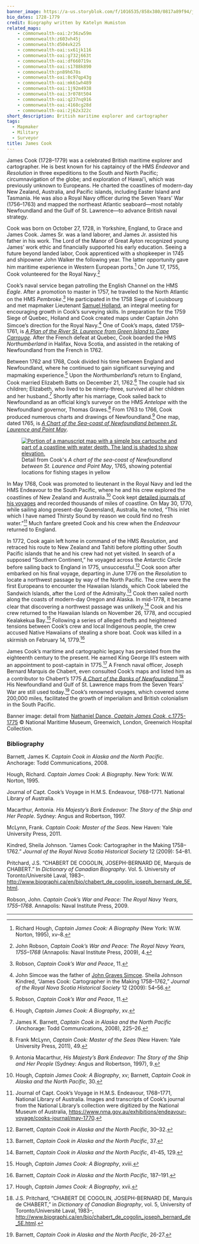 ```yaml
---
banner_image: https://a-us.storyblok.com/f/1016535/858x380/0817a89f94/james_cook.jpg
bio_dates: 1728-1779
credit: Biography written by Katelyn Humiston
related_maps:
    - commonwealth-oai:2r36zw59m
    - commonwealth:z603vh45j
    - commonwealth:d504vk225
    - commonwealth-oai:sx61jk116
    - commonwealth-oai:g732j663t
    - commonwealth-oai:df660719x
    - commonwealth-oai:s1788k890
    - commonwealth:pn89h678s
    - commonwealth-oai:8c97qp43g
    - commonwealth-oai:mk61wh489
    - commonwealth-oai:1j92m4938
    - commonwealth-oai:3r078t504
    - commonwealth-oai:q237nq916
    - commonwealth-oai:4168cg28d
    - commonwealth-oai:2j62x322c
short_description: British maritime explorer and cartographer
tags:
  - Mapmaker
  - Military
  - Surveyor
title: James Cook
---
```

James Cook \(1728–1779\) was a celebrated British maritime explorer and cartographer. He is best known for his captaincy of the HMS _Endeavor_ and _Resolution_ in three expeditions to the South and North Pacific; circumnavigation of the globe; and exploration of Hawai’i, which was previously unknown to Europeans. He charted the coastlines of modern-day New Zealand, Australia, and Pacific islands, including Easter Island and Tasmania. He was also a Royal Navy officer during the Seven Years’ War \(1756–1763\) and mapped the northeast Atlantic seaboard—most notably Newfoundland and the Gulf of St. Lawrence—to advance British naval strategy.

Cook was born on October 27, 1728, in Yorkshire, England, to Grace and James Cook. James Sr. was a land laborer, and James Jr. assisted his father in his work. The Lord of the Manor of Great Ayton recognized young James’ work ethic and financially supported his early education. Seeing a future beyond landed labor, Cook apprenticed with a shopkeeper in 1745 and shipowner John Walker the following year. The latter opportunity gave him maritime experience in Western European ports.[^1] On June 17, 1755, Cook volunteered for the Royal Navy.[^2]

Cook’s naval service began patrolling the English Channel on the HMS _Eagle_. After a promotion to master in 1757, he traveled to the North Atlantic on the HMS _Pembroke_.[^3] He participated in the 1758 Siege of Louisbourg and met mapmaker Lieutenant [Samuel Holland](/people/samuel-holland), an integral meeting for encouraging growth in Cook’s surveying skills. In preparation for the 1759 Siege of Quebec, Holland and Cook created maps under Captain John Simcoe’s direction for the Royal Navy.[^4] One of Cook’s maps, dated 1759–1761, is [_A Plan of the River St. Laurence from Green Island to Cape Carrouge_](/maps/commonwealth:pn89h678s/). After the French defeat at Quebec, Cook boarded the HMS _Northumberland_ in Halifax, Nova Scotia, and assisted in the retaking of Newfoundland from the French in 1762. 

Between 1762 and 1768, Cook divided his time between England and Newfoundland, where he continued to gain significant surveying and mapmaking experience.[^5] Upon the _Northumberland_’s return to England, Cook married Elizabeth Batts on December 21, 1762.[^6] The couple had six children; Elizabeth, who lived to be ninety-three, survived all her children and her husband.[^7] Shortly after his marriage, Cook sailed back to Newfoundland as an official king’s surveyor on the HMS _Antelope_ with the Newfoundland governor, Thomas Graves.[^8] From 1763 to 1766, Cook produced numerous charts and drawings of Newfoundland.[^9] One map, dated 1765, is [_A Chart of the Sea-coast of Newfoundland between St. Laurence and Point May_](/maps/commonwealth:d504vk225/). 

<figure class="table m-auto">
  <a href="/maps/commonwealth:d504vk225">
  <img src="https://iiif.digitalcommonwealth.org/iiif/2/commonwealth:6t056g374/9361,182,7806,3876/pct:50/0/default.jpg" alt="Portion of a manuscript map with a simple box cartouche and part of a coastline with water depth. The land is shaded to show elevation."/>
  </a>
  <figcaption class="mt-0 table-caption caption-bottom">
    Detail from Cook's <em>A chart of the sea-coast of Newfoundland between St. Laurence and Point May</em>, 1765, showing potential locations for fishing stages in yellow
  <figcaption>
</figure>

In May 1768, Cook was promoted to lieutenant in the Royal Navy and led the HMS Endeavour to the South Pacific, where he and his crew explored the coastlines of New Zealand and Australia.[^10] Cook kept [detailed journals of his voyages](https://www.nma.gov.au/exhibitions/endeavour-voyage/cooks-journal/may-1770) and recorded thousands of miles of coastline. On May 30, 1770, while sailing along present-day Queensland, Australia, he noted, “This inlet which I have named Thirsty Sound by reason we could find no fresh water.”[^11] Much fanfare greeted Cook and his crew when the _Endeavour_ returned to England.

In 1772, Cook again left home in command of the HMS _Resolution_, and retraced his route to New Zealand and Tahiti before plotting other South Pacific islands that he and his crew had not yet visited. In search of a supposed “Southern Continent,” he voyaged across the Antarctic Circle before sailing back to England in 1775, unsuccessful.[^12] Cook soon after embarked on his final voyage, departing in June 1776 on the _Resolution_ to locate a northwest passage by way of the North Pacific. The crew were the first Europeans to encounter the Hawaiian Islands, which Cook labeled the Sandwich Islands, after the Lord of the Admiralty.[^13] Cook then sailed north along the coasts of modern-day Oregon and Alaska. In mid-1778, it became clear that discovering a northwest passage was unlikely.[^14] Cook and his crew returned to the Hawaiian Islands on November 26, 1778, and occupied Kealakekua Bay.[^15] Following a series of alleged thefts and heightened tensions between Cook’s crew and local Indigenous people, the crew accused Native Hawaiians of stealing a shore boat. Cook was killed in a skirmish on February 14, 1779.[^16]

James Cook’s maritime and cartographic legacy has persisted from the eighteenth century to the present. He earned King George III’s esteem with an appointment to post-captain in 1775.[^17] A French naval officer, Joseph Bernard Marquis de Chabert, even consulted Cook’s maps and listed him as a contributor to Chabert’s 1775 [_A Chart of the Banks of Newfoundland_](/maps/commonwealth:z603vh45j/).[^18] His Newfoundland and Gulf of St. Lawrence maps from the Seven Years’ War are still used today.[^19] Cook’s renowned voyages, which covered some 200,000 miles, facilitated the growth of imperialism and British colonialism in the South Pacific. 

Banner image: detail from [Nathaniel Dance, _Captain James Cook_, c.1775-1775](https://www.rmg.co.uk/collections/objects/rmgc-object-14102) © National Maritime Museum, Greenwich, London, Greenwich Hospital Collection.

[^1]: Richard Hough, _Captain James Cook: A Biography_ \(New York: W.W. Norton, 1995\), xv–8. 

[^2]: John Robson, _Captain Cook’s War and Peace: The Royal Navy Years, 1755–1768_ \(Annapolis: Naval Institute Press, 2009\), 4.

[^3]: Robson, _Captain Cook’s War and Peace_, 11.

[^4]: John Simcoe was the father of [John Graves Simcoe](/people/john-graves-simcoe). Sheila Johnson Kindred, “James Cook: Cartographer in the Making 1758–1762,” _Journal of the Royal Nova Scotia Historical Society_ 12 \(2009\): 54–56.

[^5]: Robson, _Captain Cook’s War and Peace_, 11.

[^6]: Hough, _Captain James Cook: A Biography_, xv. 

[^7]: James K. Barnett, _Captain Cook in Alaska and the North Pacific_ \(Anchorage: Todd Communications, 2008\), 225–26.

[^8]: Frank McLynn, _Captain Cook: Master of the Seas_ \(New Haven: Yale University Press, 2011\), 49.

[^9]: Antonia Macarthur, _His Majesty’s Bark Endeavor: The Story of the Ship and Her People_ \(Sydney: Angus and Robertson, 1997\), 9. 

[^10]: Hough, _Captain James Cook: A Biography_, xv; Barnett, _Captain Cook in Alaska and the North Pacific_, 30.

[^11]: Journal of Capt. Cook’s Voyage in H.M.S. Endeavour, 1768–1771, National Library of Australia. Images and transcripts of Cook’s journal from the National Library’s collection were digitized by the National Museum of Australia, https://www.nma.gov.au/exhibitions/endeavour-voyage/cooks-journal/may-1770. 

[^12]: Barnett, _Captain Cook in Alaska and the North Pacific_, 30–32.

[^13]: Barnett, _Captain Cook in Alaska and the North Pacific_, 37.

[^14]: Barnett, _Captain Cook in Alaska and the North Pacific_, 41-45, 129.

[^15]: Hough, _Captain James Cook: A Biography_, xviii.

[^16]: Barnett, _Captain Cook in Alaska and the North Pacific_, 187–191.

[^17]: Hough, _Captain James Cook: A Biography_, xvii.

[^18]: J.S. Pritchard, “CHABERT DE COGOLIN, JOSEPH-BERNARD DE, Marquis de CHABERT,” in _Dictionary of Canadian Biography_, vol. 5, University of Toronto/Université Laval, 1983–, http://www.biographi.ca/en/bio/chabert_de_cogolin_joseph_bernard_de_5E.html.

[^19]: Barnett, _Captain Cook in Alaska and the North Pacific_, 26-27.

### Bibliography

Barnett, James K. _Captain Cook in Alaska and the North Pacific_. Anchorage: Todd Communications, 2008. 

Hough, Richard. _Captain James Cook: A Biography_. New York: W.W. Norton, 1995. 

Journal of Capt. Cook’s Voyage in H.M.S. Endeavour, 1768–1771. National Library of Australia. 

Macarthur, Antonia. _His Majesty’s Bark Endeavor: The Story of the Ship and Her People_. Sydney: Angus and Robertson, 1997.  

McLynn, Frank. _Captain Cook: Master of the Seas_. New Haven: Yale University Press, 2011. 

Kindred, Sheila Johnson. “James Cook: Cartographer in the Making 1758–1762.” _Journal of the Royal Nova Scotia Historical Society_ 12 \(2009\): 54–81. 

Pritchard, J.S. “CHABERT DE COGOLIN, JOSEPH-BERNARD DE, Marquis de CHABERT.” In _Dictionary of Canadian Biography_. Vol. 5. University of Toronto/Université Laval, 1983–. http://www.biographi.ca/en/bio/chabert_de_cogolin_joseph_bernard_de_5E.html.

Robson, John. _Captain Cook’s War and Peace: The Royal Navy Years, 1755–1768_. Annapolis: Naval Institute Press, 2009. 

***
